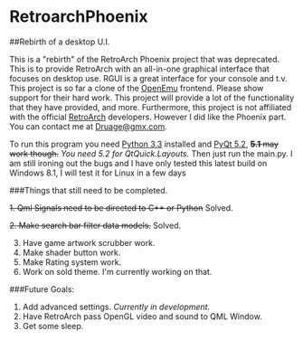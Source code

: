 # RetroarchPhoenix


##Rebirth of a desktop U.I.

This is a "rebirth" of the RetroArch Phoenix project that was deprecated. 
This is to provide RetroArch with an all-in-one graphical interface that focuses on desktop use. 
RGUI is a great interface for your console and t.v. This project is so far a clone of the 
[OpenEmu](http://openemu.org/) frontend. Please show support for their hard work. 
This project will provide a lot of the functionality that they have provided, and more. 
Furthermore, this project is not affiliated with the official 
[RetroArch](https://github.com/libretro/RetroArch) developers. 
However I did like the Phoenix part. You can contact me at Druage@gmx.com.

To run this program you need [Python 3.3](http://www.python.org/download/releases/3.3.3/) installed and [PyQt 5.2](http://www.riverbankcomputing.com/software/pyqt/download5), ~~<b>5.1</b> may work though.~~ <i>You need 5.2 for QtQuick.Layouts.</i>
Then just run the main.py. I am still ironing out the bugs and I have only tested this latest build on Windows 8.1, I will test it for Linux in a few days

###Things that still need to be completed.

~~1. Qml Signals need to be directed to C++ or Python~~ Solved.

~~2. Make search bar filter data models.~~ Solved.

3. Have game artwork scrubber work.
4. Make shader button work.
5. Make Rating system work.
6. Work on sold theme. I'm currently working on that.

###Future Goals:
1. Add advanced settings. <i> Currently in development. </i>
2. Have RetroArch pass OpenGL video and sound to QML Window.
2. Get some sleep.
